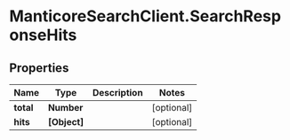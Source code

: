 # ManticoreSearchClient.SearchResponseHits

## Properties

Name | Type | Description | Notes
------------ | ------------- | ------------- | -------------
**total** | **Number** |  | [optional] 
**hits** | **[Object]** |  | [optional] 


